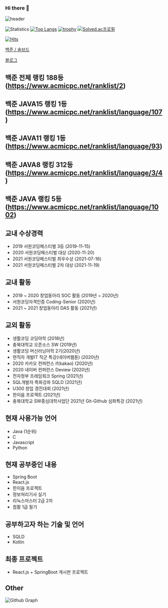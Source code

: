 ### Hi there 👋

![header](https://capsule-render.vercel.app/api?type=rounded&color=auto&text=lms0806&height=200&fontSize=100)

![Statistics](https://github-readme-stats.vercel.app/api?username=lms0806&show_icons=true)
[![Top Langs](https://github-readme-stats.vercel.app/api/top-langs/?username=lms0806&layout=compact&langs_count=8)](https://github.com/anuraghazra/github-readme-stats)
[![trophy](https://github-profile-trophy.vercel.app/?username=lms0806&theme=chalk&row=1&column=7)](https://github.com/ryo-ma/github-profile-trophy)
[![Solved.ac프로필](http://mazassumnida.wtf/api/v2/generate_badge?boj=lms0806)](https://solved.ac/lms0806)

[![Hits](https://hits.seeyoufarm.com/api/count/incr/badge.svg?url=https%3A%2F%2Fgithub.com%2Flms0806)](https://hits.seeyoufarm.com)

<a href="https://www.acmicpc.net/user/lms0806">백준 / </a>
<a href="https://solved.ac/profile/lms0806">솔브드</a>

<a href="https://lms0806.tistory.com">블로그 </a>

## 백준 전체 랭킹 188등(https://www.acmicpc.net/ranklist/2)
## 백준 JAVA15 랭킹 1등(https://www.acmicpc.net/ranklist/language/107)
## 백준 JAVA11 랭킹 1등(https://www.acmicpc.net/ranklist/language/93)
## 백준 JAVA8 랭킹 312등(https://www.acmicpc.net/ranklist/language/3/4)
## 백준 JAVA 랭킹 5등(https://www.acmicpc.net/ranklist/language/1002)

## 교내 수상경력
 - 2019 서원코딩페스티벌 3등 (2019-11-15)
 - 2020 서원코딩페스티벌 대상 (2020-11-20)
 - 2021 서원코딩페스티벌 최우수상 (2021-07-16)
 - 2021 서원코딩페스티벌 2차 대상 (2021-11-19)

## 교내 활동
 - 2019 ~ 2020 창업동아리 SOC 활동 (2019년 ~ 2020년)
 - 서원코딩자격인증 Coding-Senior (2020년)
 - 2021 ~ 2021 창업동아리 DAS 활동 (2021년)

## 교외 활동
 - 생활코딩 코딩야학 (2018년)
 - 충북대학교 오픈소스 SW (2019년)
 - 생활코딩 머신러닝야학 2기(2020년)
 - 현직자 개발IT 직군 특강(네이버웹툰) (2020년)
 - 2020 카카오 컨퍼런스 if(kakao) (2020년)
 - 2020 네이버 컨퍼런스 Deview (2020년)
 - 전자정부 프레임워크 Spring (2021년)
 - SQL개발자 특화강좌 SQLD (2021년)
 - U300 창업 경진대회 (2021년)
 - 한이음 프로젝트 (2021년)
 - 충북대학교 SW중심대학사업단 2021년 Git-Github 심화특강 (2021년)

## 현재 사용가능 언어
 - Java (1순위)
 - C
 - Javascript
 - Python 

## 현재 공부중인 내용
 - Spring Boot
 - React.js
 - 한이음 프로젝트
 - 정보처리기사 실기
 - 리눅스마스터 2급 2차
 - 컴활 1급 필기

## 공부하고자 하는 기술 및 언어
 - SQLD
 - Kotlin

## 최종 프로젝트
 - React.js + SpringBoot 게시판 프로젝트

## Other
![Github Graph](https://activity-graph.herokuapp.com/graph?username=lms0806&area=false&theme=xcode&hide_border=true)
<!--
**lms0806/lms0806** is a ✨ _special_ ✨ repository because its `README.md` (this file) appears on your GitHub profile.

Here are some ideas to get you started:

- 🔭 I’m currently working on ...
- 🌱 I’m currently learning ...
- 👯 I’m looking to collaborate on ...
- 🤔 I’m looking for help with ...
- 💬 Ask me about ...
- 📫 How to reach me: ...
- 😄 Pronouns: ...
- ⚡ Fun fact: ...
-->

